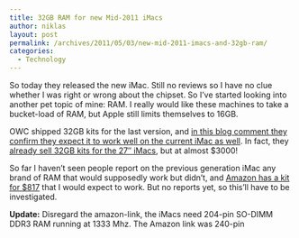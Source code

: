 ```yaml
---
title: 32GB RAM for new Mid-2011 iMacs
author: niklas
layout: post
permalink: /archives/2011/05/03/new-mid-2011-imacs-and-32gb-ram/
categories:
  - Technology
---
```

So today they released the new iMac. Still no reviews so I have no clue whether I was right or wrong about the chipset. So I&#8217;ve started looking into another pet topic of mine: RAM. I really would like these machines to take a bucket-load of RAM, but Apple still limits themselves to 16GB.

OWC shipped 32GB kits for the last version, and [in this blog comment they confirm they expect it to work well on the current iMac as well][1]. In fact, they [already sell 32GB kits for the 27&#8243; iMacs][2], but at almost $3000!

So far I haven&#8217;t seen people report on the previous generation iMac any brand of RAM that would supposedly work but didn&#8217;t, and [Amazon has a kit for $817][3] that I would expect to work. But no reports yet, so this&#8217;ll have to be investigated.

**Update:** Disregard the amazon-link, the iMacs need 204-pin SO-DIMM DDR3 RAM running at 1333 Mhz. The Amazon link was 240-pin

 [1]: http://blog.macsales.com/9969-apple-store-down-new-imacs-on-the-horizon
 [2]: http://eshop.macsales.com/item/Other%20World%20Computing/1333DDR3S32S/
 [3]: http://www.amazon.com/Kingston-Memory-240-pin-PC3-10600-registered/dp/B003FOYI1A/ref=sr_1_2?s=electronics&ie=UTF8&qid=1304441533&sr=1-2